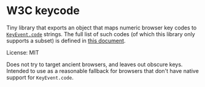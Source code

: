 # W3C keycode

Tiny library that exports an object that maps numeric browser key
codes to
[`KeyEvent.code`](https://developer.mozilla.org/en-US/docs/Web/API/KeyboardEvent/code)
strings. The full list of such codes (of which this library only
supports a subset) is defined in
[this document](https://w3c.github.io/uievents-code/).

License: MIT

Does not try to target ancient browsers, and leaves out obscure keys.
Intended to use as a reasonable fallback for browsers that don't have
native support for `KeyEvent.code`.
